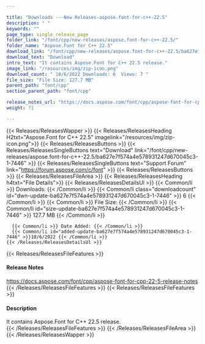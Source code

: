 ```yaml
---

title: "Downloads ---New Releases-aspose.font-for-c++-22.5"
description: " "
keywords: ""
page_type: single_release_page
folder_link: "/font/cpp/new-releases/aspose.font-for-c++-22.5/"
folder_name: "Aspose.Font for C++ 22.5"
download_link: "/font/cpp/new-releases/aspose.font-for-c++-22.5/ba627e7f574a4e578931247d670045c3-1-7446"
download_text: "Download"
intro_text: "It contains Aspose.Font for C++ 22.5 release."
image_link: "/resources/img/zip-icon.png"
download_count: " 10/6/2022 Downloads: 6  Views: 7 "
file_size: "File Size: 127.7 MB"
parent_path: "font/cpp"
section_parent_path: "font/cpp"

release_notes_url: "https://docs.aspose.com/font/cpp/aspose-font-for-cpp-22-5-release-notes"
weight: 71

---
```


{{< Releases/ReleasesWapper >}}
  {{< Releases/ReleasesHeading H2txt="Aspose.Font for C++ 22.5" imagelink="/resources/img/zip-icon.png">}}
  {{< Releases/ReleasesButtons >}}
    {{< Releases/ReleasesSingleButtons text="Download" link="/font/cpp/new-releases/aspose.font-for-c++-22.5/ba627e7f574a4e578931247d670045c3-1-7446" >}}
    {{< Releases/ReleasesSingleButtons text="Support Forum" link="https://forum.aspose.com/c/font" >}}
  {{< Releases/ReleasesButtons >}}
  {{< Releases/ReleasesFileArea >}}
    {{< Releases/ReleasesHeading h4txt="File Details">}}
    {{< Releases/ReleasesDetailsUl >}}
      {{< Common/li >}} Downloads: {{< /Common/li >}}
      {{< Common/li class="downloadcount" id="dwn-update-ba627e7f574a4e578931247d670045c3-1-7446" >}} 6 {{< /Common/li >}}
      {{< Common/li >}} File Size: {{< /Common/li >}}
      {{< Common/li id="size-update-ba627e7f574a4e578931247d670045c3-1-7446" >}} 127.7 MB {{< /Common/li >}}

      {{< Common/li >}} Date Added: {{< /Common/li >}}
      {{< Common/li id="added-update-ba627e7f574a4e578931247d670045c3-1-7446" >}}10/6/2022 {{< /Common/li >}}
    {{< /Releases/ReleasesDetailsUl >}}

  {{< Releases/ReleasesFileFeatures >}}
      <h4>Release Notes</h4><div><a href='https://docs.aspose.com/font/cpp/aspose-font-for-cpp-22-5-release-notes'>https://docs.aspose.com/font/cpp/aspose-font-for-cpp-22-5-release-notes</a></div>
  {{< /Releases/ReleasesFileFeatures >}}
  {{< Releases/ReleasesFileFeatures >}}
      <h4>Description</h4><div class="HTMLDescription">It contains Aspose.Font for C++ 22.5 release.</div>
  {{< /Releases/ReleasesFileFeatures >}}
 {{< /Releases/ReleasesFileArea >}}
{{< /Releases/ReleasesWapper >}}


